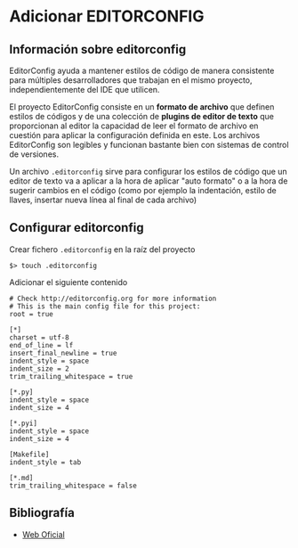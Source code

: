 # Adicionar EDITORCONFIG

## Información sobre editorconfig

EditorConfig ayuda a mantener estilos de código de manera consistente para múltiples desarrolladores que trabajan en el mismo proyecto, independientemente del IDE que utilicen.

El proyecto EditorConfig consiste en un **formato de archivo** que definen estilos de códigos y de una colección de **plugins de editor de texto** que proporcionan al editor la capacidad de leer el formato de archivo en cuestión para aplicar la configuración definida en este. Los archivos EditorConfig son legibles y funcionan bastante bien con sistemas de control de versiones.

Un archivo `.editorconfig` sirve para configurar los estilos de código que un editor de texto va a aplicar a la hora de aplicar "auto formato" o a la hora de sugerir cambios en el código (como por ejemplo la indentación, estilo de llaves, insertar nueva línea al final de cada archivo)

## Configurar editorconfig

Crear fichero `.editorconfig` en la raíz del proyecto

```
$> touch .editorconfig
```

Adicionar el siguiente contenido

```
# Check http://editorconfig.org for more information
# This is the main config file for this project:
root = true

[*]
charset = utf-8
end_of_line = lf
insert_final_newline = true
indent_style = space
indent_size = 2
trim_trailing_whitespace = true

[*.py]
indent_style = space
indent_size = 4

[*.pyi]
indent_style = space
indent_size = 4

[Makefile]
indent_style = tab

[*.md]
trim_trailing_whitespace = false
```

## Bibliografía

- [Web Oficial](https://editorconfig.org/)
